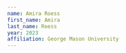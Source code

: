 ```yaml
---
name: Amira Roess
first_name: Amira
last_name: Roess
year: 2023
affiliation: George Mason University
---
```


